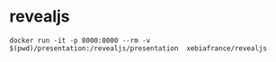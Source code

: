 # revealjs

``
docker run -it -p 8000:8000 --rm -v $(pwd)/presentation:/revealjs/presentation  xebiafrance/revealjs
``